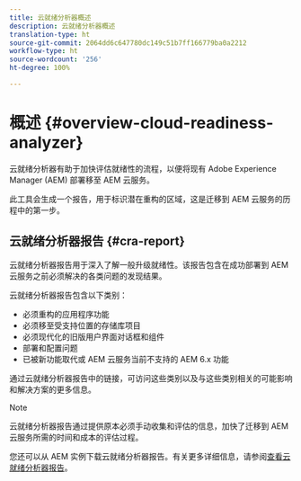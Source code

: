 ```yaml
---
title: 云就绪分析器概述
description: 云就绪分析器概述
translation-type: ht
source-git-commit: 2064dd6c647780dc149c51b7ff166779ba0a2212
workflow-type: ht
source-wordcount: '256'
ht-degree: 100%

---
```



# 概述 {#overview-cloud-readiness-analyzer}

云就绪分析器有助于加快评估就绪性的流程，以便将现有 Adobe Experience Manager (AEM) 部署移至 AEM 云服务。

此工具会生成一个报告，用于标识潜在重构的区域，这是迁移到 AEM 云服务的历程中的第一步。

## 云就绪分析器报告 {#cra-report}

云就绪分析器报告用于深入了解一般升级就绪性。该报告包含在成功部署到 AEM 云服务之前必须解决的各类问题的发现结果。

云就绪分析器报告包含以下类别：

* 必须重构的应用程序功能
* 必须移至受支持位置的存储库项目
* 必须现代化的旧版用户界面对话框和组件
* 部署和配置问题
* 已被新功能取代或 AEM 云服务当前不支持的 AEM 6.x 功能

通过云就绪分析器报告中的链接，可访问这些类别以及与这些类别相关的可能影响和解决方案的更多信息。

>[!NOTE]
>云就绪分析器报告通过提供原本必须手动收集和评估的信息，加快了迁移到 AEM 云服务所需的时间和成本的评估过程。

您还可以从 AEM 实例下载云就绪分析器报告。有关更多详细信息，请参阅[查看云就绪分析器报告](/help/move-to-cloud-service/cloud-readiness-analyzer/using-cloud-readiness-analyzer.md#viewing-report)。